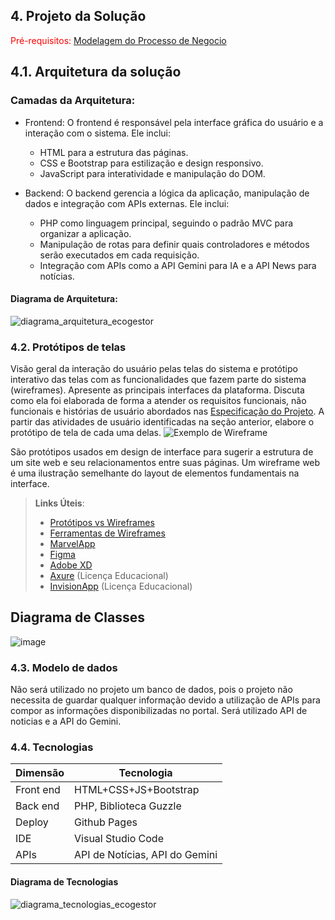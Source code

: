 ## 4. Projeto da Solução

<span style="color:red">Pré-requisitos: <a href="03-Modelagem do Processo de Negocio.md"> Modelagem do Processo de Negocio</a></span>

## 4.1. Arquitetura da solução

### Camadas da Arquitetura:

- Frontend:
  O frontend é responsável pela interface gráfica do usuário e a interação com o sistema. Ele inclui:
  - HTML para a estrutura das páginas.
  - CSS e Bootstrap para estilização e design responsivo.
  - JavaScript para interatividade e manipulação do DOM.
    
- Backend:
  O backend gerencia a lógica da aplicação, manipulação de dados e integração com APIs externas. Ele inclui:
  - PHP como linguagem principal, seguindo o padrão MVC para organizar a aplicação.
  - Manipulação de rotas para definir quais controladores e métodos serão executados em cada requisição.
  - Integração com APIs como a API Gemini para IA e a API News para notícias.

#### Diagrama de Arquitetura:

![diagrama_arquitetura_ecogestor](https://github.com/user-attachments/assets/af963666-270a-4213-a517-0e7568d819ef)

### 4.2. Protótipos de telas

Visão geral da interação do usuário pelas telas do sistema e protótipo interativo das telas com as funcionalidades que fazem parte do sistema (wireframes).
Apresente as principais interfaces da plataforma. Discuta como ela foi elaborada de forma a atender os requisitos funcionais, não funcionais e histórias de usuário abordados nas <a href="02-Especificação do Projeto.md"> Especificação do Projeto</a>.
A partir das atividades de usuário identificadas na seção anterior, elabore o protótipo de tela de cada uma delas.
![Exemplo de Wireframe](images/wireframe-example.png)

São protótipos usados em design de interface para sugerir a estrutura de um site web e seu relacionamentos entre suas páginas. Um wireframe web é uma ilustração semelhante do layout de elementos fundamentais na interface.
 
> **Links Úteis**:
> - [Protótipos vs Wireframes](https://www.nngroup.com/videos/prototypes-vs-wireframes-ux-projects/)
> - [Ferramentas de Wireframes](https://rockcontent.com/blog/wireframes/)
> - [MarvelApp](https://marvelapp.com/developers/documentation/tutorials/)
> - [Figma](https://www.figma.com/)
> - [Adobe XD](https://www.adobe.com/br/products/xd.html#scroll)
> - [Axure](https://www.axure.com/edu) (Licença Educacional)
> - [InvisionApp](https://www.invisionapp.com/) (Licença Educacional)


## Diagrama de Classes

![image](https://github.com/user-attachments/assets/119edf7c-54ca-4e90-af99-25fe00425790)

### 4.3. Modelo de dados

Não será utilizado no projeto um banco de dados, pois o projeto não necessita de guardar qualquer informação devido a utilização de APIs para compor as informações disponibilizadas no portal. Será utilizado API de noticias e a API do Gemini.

### 4.4. Tecnologias

| **Dimensão**   | **Tecnologia**  |
| ---            | ---             |
| Front end      | HTML+CSS+JS+Bootstrap    |
| Back end       | PHP, Biblioteca Guzzle |
| Deploy         | Github Pages    |
| IDE            | Visual Studio Code |
| APIs           | API de Notícias, API do Gemini |

#### Diagrama de Tecnologias
![diagrama_tecnologias_ecogestor](https://github.com/user-attachments/assets/1edb5e97-e797-4fb4-b9d1-df55604122b9)



